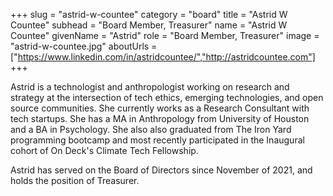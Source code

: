 +++
slug = "astrid-w-countee"
category = "board"
title = "Astrid W Countee"
subhead = "Board Member, Treasurer"
name = "Astrid W Countee"
givenName = "Astrid"
role = "Board Member, Treasurer"
image = "astrid-w-countee.jpg"
aboutUrls = ["https://www.linkedin.com/in/astridcountee/","http://astridcountee.com"]
+++

Astrid is a technologist and anthropologist working on research and strategy at the intersection of tech ethics, emerging technologies, and open source communities. She currently works as a Research Consultant with tech startups. She has a MA in Anthropology from University of Houston and a BA in Psychology. She also also graduated from The Iron Yard programming bootcamp and most recently participated in the Inaugural cohort of On Deck's Climate Tech Fellowship.

Astrid has served on the Board of Directors since November of 2021, and holds the position of Treasurer.